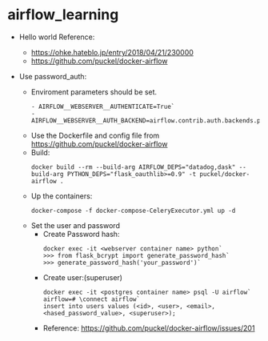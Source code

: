 # airflow_learning
   - Hello world Reference: 
       - https://ohke.hateblo.jp/entry/2018/04/21/230000
       - https://github.com/puckel/docker-airflow

   - Use password_auth:
     - Enviroment parameters should be set.
        ```
        - AIRFLOW__WEBSERVER__AUTHENTICATE=True`
        - AIRFLOW__WEBSERVER__AUTH_BACKEND=airflow.contrib.auth.backends.password_auth
        ```
     - Use the Dockerfile and config file from https://github.com/puckel/docker-airflow
     - Build:
       ```
       docker build --rm --build-arg AIRFLOW_DEPS="datadog,dask" --build-arg PYTHON_DEPS="flask_oauthlib>=0.9" -t puckel/docker-airflow .
       ```
     - Up the containers:
       ```
       docker-compose -f docker-compose-CeleryExecutor.yml up -d
       ```
     - Set the user and password
       - Create Password hash:
          ```
          docker exec -it <webserver container name> python`
          >>> from flask_bcrypt import generate_password_hash`
          >>> generate_password_hash('your_password')`
          ```
       - Create user:(superuser)
          ```
          docker exec -it <postgres container name> psql -U airflow`
          airflow=# \connect airflow`
          insert into users values (<id>, <user>, <email>, <hased_password_value>, <superuser>);
          ```
       - Reference: https://github.com/puckel/docker-airflow/issues/201  

       
